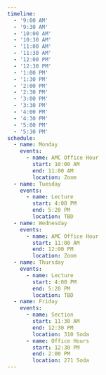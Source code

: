 ```yaml
---
timeline:
  - '9:00 AM'
  - '9:30 AM'
  - '10:00 AM'
  - '10:30 AM'
  - '11:00 AM'
  - '11:30 AM'
  - '12:00 PM'
  - '12:30 PM'
  - '1:00 PM'
  - '1:30 PM'
  - '2:00 PM'
  - '2:30 PM'
  - '3:00 PM'
  - '3:30 PM'
  - '4:00 PM'
  - '4:30 PM'
  - '5:00 PM'
  - '5:30 PM'
schedule:
  - name: Monday
    events:
      - name: AMC Office Hour
        start: 10:00 AM 
        end: 11:00 AM
        location: Zoom
  - name: Tuesday
    events:
      - name: Lecture
        start: 4:00 PM 
        end: 5:20 PM
        location: TBD
  - name: Wednesday
    events:
      - name: AMC Office Hour
        start: 11:00 AM 
        end: 12:00 PM
        location: Zoom
  - name: Thursday
    events:
      - name: Lecture
        start: 4:00 PM 
        end: 5:20 PM
        location: TBD
  - name: Friday
    events:
      - name: Section
        start: 11:30 AM
        end: 12:30 PM
        location: 310 Soda
      - name: Office Hours
        start: 12:30 PM
        end: 2:00 PM
        location: 271 Soda
---
```

